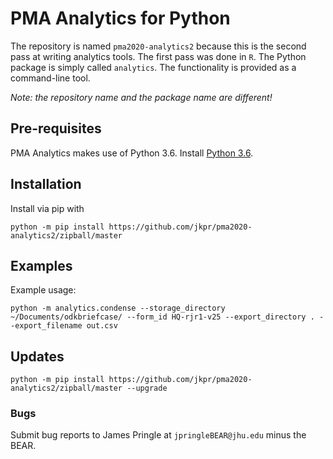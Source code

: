 # PMA Analytics for Python

The repository is named `pma2020-analytics2` because this is the second pass at 
writing analytics tools. The first pass was done in `R`. The Python package is 
simply called `analytics`. The functionality is provided as a command-line 
tool.

*Note: the repository name and the package name are different!*

## Pre-requisites

PMA Analytics makes use of Python 3.6. Install [Python 3.6][1]. 

[1]: https://www.python.org/downloads/

## Installation

Install via pip with

```
python -m pip install https://github.com/jkpr/pma2020-analytics2/zipball/master
```


## Examples

Example usage:

```
python -m analytics.condense --storage_directory ~/Documents/odkbriefcase/ --form_id HQ-rjr1-v25 --export_directory . --export_filename out.csv
```

## Updates

```
python -m pip install https://github.com/jkpr/pma2020-analytics2/zipball/master --upgrade
```


### Bugs

Submit bug reports to James Pringle at `jpringleBEAR@jhu.edu` minus the BEAR.
